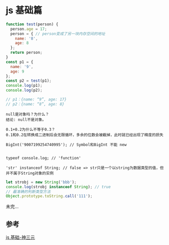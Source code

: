 # js 基础篇


```javascript
function test(person) {
  person.age = 17;
  person = { // person变成了另一块内存空间的地址
    name: '8',
    age: 8
  };
  return person;
}
const p1 = {
  name: '9',
  age: 9
};
const p2 = test(p1);
console.log(p1);
console.log(p2);

// p1：{name: “9”, age: 17}
// p2：{name: “8”, age: 8}

```

    null是对象吗？为什么？
    结论: null不是对象。

    0.1+0.2为什么不等于0.3？ 
    0.1和0.2在转换成二进制后会无限循环，多余的位数会被截掉，此时就已经出现了精度的损失

    BigInt('9007199254740995'); // Symbol和BigInt 不能 new


    typeof console.log; // 'function'

    'str' instanceof String; // false => str只是一个以string为数据类型的值，但并不属于String对象的实例

```javascript
let strobj = new String('bbb');
console.log(strobj instanceof String); // true
// 最准确的判断类型方法
Object.prototype.toString.call('111');
```

未完...

## 参考


[js 基础-神三元](https://juejin.cn/post/6844903974378668039)
